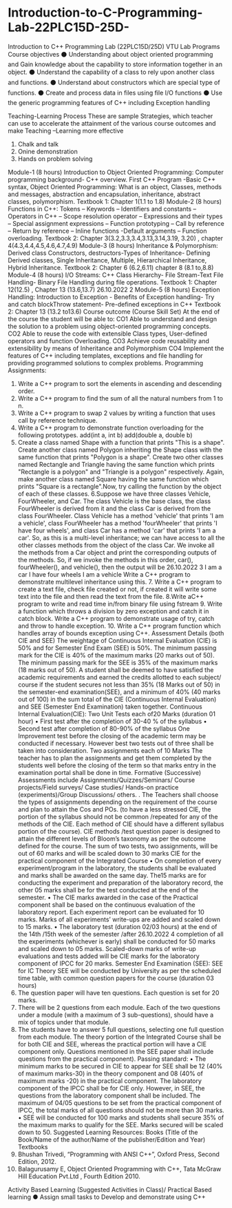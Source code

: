 # Introduction-to-C-Programming-Lab-22PLC15D-25D-
Introduction to C++ Programming Lab (22PLC15D/25D) VTU Lab Programs
Course objectives
⚫ Understanding about object oriented programming and Gain knowledge about the capability to store information together in an object.
⚫ Understand the capability of a class to rely upon another class and functions.
⚫ Understand about constructors which are special type of functions.
⚫ Create and process data in files using file I/O functions
⚫ Use the generic programming features of C++ including Exception handling

Teaching-Learning Process
These are sample Strategies, which teacher can use to accelerate the attainment of the various course outcomes and make Teaching –Learning more effective
1. Chalk and talk
2. Onine demonstration
3. Hands on problem solving

Module-1 (8 hours)
Introduction to Object Oriented Programming: Computer programming background- C++ overview. First C++ Program -Basic C++ syntax, Object Oriented Programming: What is an object, Classes, methods and messages, abstraction and encapsulation, inheritance, abstract classes, polymorphism.
Textbook 1: Chapter 1(1.1 to 1.8)
Module-2 (8 hours)
Functions in C++: Tokens – Keywords – Identifiers and constants – Operators in C++ – Scope resolution operator – Expressions and their types – Special assignment expressions – Function prototyping – Call by reference – Return by reference – Inline functions -Default arguments – Function overloading.
Textbook 2: Chapter 3(3.2,3.3,3.4,3.13,3.14,3.19, 3.20) , chapter 4(4.3,4.4,4.5,4.6,4.7,4.9)
Module-3 (8 hours)
Inheritance & Polymorphism: Derived class Constructors, destructors-Types of Inheritance- Defining Derived classes, Single Inheritance, Multiple, Hierarchical Inheritance, Hybrid Inheritance.
Textbook 2: Chapter 6 (6.2,6.11) chapter 8 (8.1 to,8.8)
Module-4 (8 hours)
I/O Streams: C++ Class Hierarchy- File Stream-Text File Handling- Binary File Handling during file operations.
Textbook 1: Chapter 12(12.5) , Chapter 13 (13.6,13.7)
26.10.2022
2
Module-5 (8 hours)
Exception Handling: Introduction to Exception - Benefits of Exception handling- Try and catch blockThrow statement- Pre-defined exceptions in C++
Textbook 2: Chapter 13 (13.2 to13.6)
Course outcome (Course Skill Set)
At the end of the course the student will be able to:
CO1
Able to understand and design the solution to a problem using object-oriented programming concepts.
CO2
Able to reuse the code with extensible Class types, User-defined operators and function Overloading.
CO3
Achieve code reusability and extensibility by means of Inheritance and Polymorphism
CO4
Implement the features of C++ including templates, exceptions and file handling for providing programmed solutions to complex problems.
Programming Assignments:
1. Write a C++ program to sort the elements in ascending and descending order.
2. Write a C++ program to find the sum of all the natural numbers from 1 to n.
3. Write a C++ program to swap 2 values by writing a function that uses call by reference technique.
4. Write a C++ program to demonstrate function overloading for the following prototypes.
add(int a, int b)
add(double a, double b)
5. Create a class named Shape with a function that prints "This is a shape". Create another class named Polygon inheriting the Shape class with the same function that prints "Polygon is a shape". Create two other classes named Rectangle and Triangle having the same function which prints "Rectangle is a polygon" and "Triangle is a polygon" respectively. Again, make another class named Square having the same function which prints "Square is a rectangle".Now, try calling the function by the object of each of these classes.
6.Suppose we have three classes Vehicle, FourWheeler, and Car. The class Vehicle is the base class, the class FourWheeler is derived from it and the class Car is derived from the class FourWheeler. Class Vehicle has a method 'vehicle' that prints 'I am a vehicle', class FourWheeler has a method 'fourWheeler' that prints 'I have four wheels', and class Car has a method 'car' that prints 'I am a car'. So, as this is a multi-level inheritance; we can have access to all the other classes methods from the object of the class Car. We invoke all the methods from a Car object and print the corresponding outputs of the methods.
So, if we invoke the methods in this order, car(), fourWheeler(), and vehicle(), then the output will be
26.10.2022
3
I am a car
I have four wheels
I am a vehicle
Write a C++ program to demonstrate multilevel inheritance using this. 7. Write a C++ program to create a text file, check file created or not, if created it will write some text into the file and then read the text from the file.
8.Write aC++ program to write and read time in/from binary file using fstream 9. Write a function which throws a division by zero exception and catch it in catch block. Write a C++ program to demonstrate usage of try, catch and throw to handle exception. 10. Write a C++ program function which handles array of bounds exception using C++.
Assessment Details (both CIE and SEE)
The weightage of Continuous Internal Evaluation (CIE) is 50% and for Semester End Exam (SEE) is 50%. The minimum passing mark for the CIE is 40% of the maximum marks (20 marks out of 50). The minimum passing mark for the SEE is 35% of the maximum marks (18 marks out of 50). A student shall be deemed to have satisfied the academic requirements and earned the credits allotted to each subject/ course if the student secures not less than 35% (18 Marks out of 50) in the semester-end examination(SEE), and a minimum of 40% (40 marks out of 100) in the sum total of the CIE (Continuous Internal Evaluation) and SEE (Semester End Examination) taken together.
Continuous Internal Evaluation(CIE):
Two Unit Tests each of20 Marks (duration 01 hour)
• First test after the completion of 30-40 % of the syllabus
• Second test after completion of 80-90% of the syllabus
One Improvement test before the closing of the academic term may be conducted if necessary. However best two tests out of three shall be taken into consideration.
Two assignments each of 10 Marks
The teacher has to plan the assignments and get them completed by the students well before the closing of the term so that marks entry in the examination portal shall be done in time. Formative (Successive) Assessments include Assignments/Quizzes/Seminars/ Course projects/Field surveys/ Case studies/ Hands-on practice (experiments)/Group Discussions/ others. . The Teachers shall choose the types of assignments depending on the requirement of the course and plan to attain the Cos and POs. (to have a less stressed CIE, the portion of the syllabus should not be common /repeated for any of the methods of the CIE. Each method of CIE should have a different syllabus portion of the course). CIE methods /test question paper is designed to attain the different levels of Bloom’s taxonomy as per the outcome defined for the course.
The sum of two tests, two assignments, will be out of 60 marks and will be scaled down to 30 marks
CIE for the practical component of the Integrated Course
• On completion of every experiment/program in the laboratory, the students shall be evaluated and marks shall be awarded on the same day. The15 marks are for conducting the experiment and preparation of the laboratory record, the other 05 marks shall be for the test conducted at the end of the semester.
• The CIE marks awarded in the case of the Practical component shall be based on the continuous evaluation of the laboratory report. Each experiment report can be evaluated for 10 marks. Marks of all experiments’ write-ups are added and scaled down to 15 marks.
• The laboratory test (duration 02/03 hours) at the end of the 14th /15th week of the semester /after
26.10.2022
4
completion of all the experiments (whichever is early) shall be conducted for 50 marks and scaled down to 05 marks.
Scaled-down marks of write-up evaluations and tests added will be CIE marks for the laboratory component of IPCC for 20 marks.
Semester End Examination (SEE):
SEE for IC
Theory SEE will be conducted by University as per the scheduled time table, with common question papers for the course (duration 03 hours)
1. The question paper will have ten questions. Each question is set for 20 marks.
2. There will be 2 questions from each module. Each of the two questions under a module (with a maximum of 3 sub-questions), should have a mix of topics under that module.
3. The students have to answer 5 full questions, selecting one full question from each module.
The theory portion of the Integrated Course shall be for both CIE and SEE, whereas the practical portion will have a CIE component only. Questions mentioned in the SEE paper shall include questions from the practical component).
Passing standard:
• The minimum marks to be secured in CIE to appear for SEE shall be 12 (40% of maximum marks-30) in the theory component and 08 (40% of maximum marks -20) in the practical component. The laboratory component of the IPCC shall be for CIE only. However, in SEE, the questions from the laboratory component shall be included. The maximum of 04/05 questions to be set from the practical component of IPCC, the total marks of all questions should not be more than 30 marks.
• SEE will be conducted for 100 marks and students shall secure 35% of the maximum marks to qualify for the SEE. Marks secured will be scaled down to 50.
Suggested Learning Resources:
Books (Title of the Book/Name of the author/Name of the publisher/Edition and Year)
Textbooks
1. Bhushan Trivedi, “Programming with ANSI C++”, Oxford Press, Second Edition, 2012.
2. Balagurusamy E, Object Oriented Programming with C++, Tata McGraw Hill Education Pvt.Ltd , Fourth Edition 2010.

Activity Based Learning (Suggested Activities in Class)/ Practical Based learning
● Assign small tasks to Develop and demonstrate using C++
